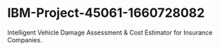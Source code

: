 # IBM-Project-45061-1660728082
Intelligent Vehicle Damage Assessment &amp; Cost Estimator for Insurance Companies.

